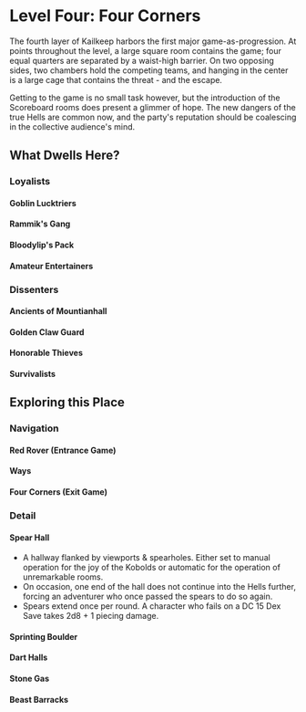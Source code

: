 # Level Four: Four Corners
The fourth layer of Kailkeep harbors the first major game-as-progression. At points throughout the level, a large square room contains the game; four equal quarters are separated by a waist-high barrier. On two opposing sides, two chambers hold the competing teams, and hanging in the center is a large cage that contains the threat - and the escape. 

Getting to the game is no small task however, but the introduction of the Scoreboard rooms does present a glimmer of hope. The new dangers of the true Hells are common now, and the party's reputation should be coalescing in the collective audience's mind.

## What Dwells Here?
### Loyalists
#### Goblin Lucktriers
#### Rammik's Gang
#### Bloodylip's Pack
#### Amateur Entertainers
### Dissenters
#### Ancients of Mountianhall
#### Golden Claw Guard
#### Honorable Thieves
#### Survivalists
## Exploring this Place
### Navigation
#### Red Rover (Entrance Game)
#### Ways
#### Four Corners (Exit Game)
### Detail
#### Spear Hall
- A hallway flanked by viewports & spearholes. Either set to manual operation for the joy of the Kobolds or automatic for the operation of unremarkable rooms.
- On occasion, one end of the hall does not continue into the Hells further, forcing an adventurer who once passed the spears to do so again.
- Spears extend once per round. A character who fails on a DC 15 Dex Save takes 2d8 + 1 piecing damage.
#### Sprinting Boulder
#### Dart Halls
#### Stone Gas
#### Beast Barracks
#### 
